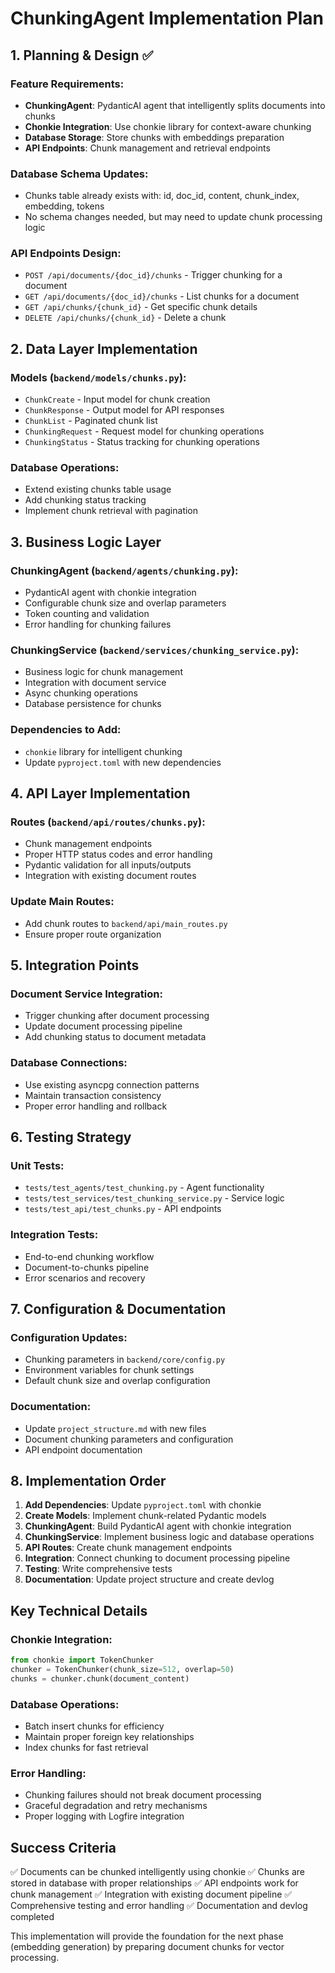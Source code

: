 # ChunkingAgent Implementation Plan

## 1. Planning & Design ✅

### Feature Requirements:
- **ChunkingAgent**: PydanticAI agent that intelligently splits documents into chunks
- **Chonkie Integration**: Use chonkie library for context-aware chunking
- **Database Storage**: Store chunks with embeddings preparation
- **API Endpoints**: Chunk management and retrieval endpoints

### Database Schema Updates:
- Chunks table already exists with: id, doc_id, content, chunk_index, embedding, tokens
- No schema changes needed, but may need to update chunk processing logic

### API Endpoints Design:
- `POST /api/documents/{doc_id}/chunks` - Trigger chunking for a document
- `GET /api/documents/{doc_id}/chunks` - List chunks for a document
- `GET /api/chunks/{chunk_id}` - Get specific chunk details
- `DELETE /api/chunks/{chunk_id}` - Delete a chunk

## 2. Data Layer Implementation

### Models (`backend/models/chunks.py`):
- `ChunkCreate` - Input model for chunk creation
- `ChunkResponse` - Output model for API responses
- `ChunkList` - Paginated chunk list
- `ChunkingRequest` - Request model for chunking operations
- `ChunkingStatus` - Status tracking for chunking operations

### Database Operations:
- Extend existing chunks table usage
- Add chunking status tracking
- Implement chunk retrieval with pagination

## 3. Business Logic Layer

### ChunkingAgent (`backend/agents/chunking.py`):
- PydanticAI agent with chonkie integration
- Configurable chunk size and overlap parameters
- Token counting and validation
- Error handling for chunking failures

### ChunkingService (`backend/services/chunking_service.py`):
- Business logic for chunk management
- Integration with document service
- Async chunking operations
- Database persistence for chunks

### Dependencies to Add:
- `chonkie` library for intelligent chunking
- Update `pyproject.toml` with new dependencies

## 4. API Layer Implementation

### Routes (`backend/api/routes/chunks.py`):
- Chunk management endpoints
- Proper HTTP status codes and error handling
- Pydantic validation for all inputs/outputs
- Integration with existing document routes

### Update Main Routes:
- Add chunk routes to `backend/api/main_routes.py`
- Ensure proper route organization

## 5. Integration Points

### Document Service Integration:
- Trigger chunking after document processing
- Update document processing pipeline
- Add chunking status to document metadata

### Database Connections:
- Use existing asyncpg connection patterns
- Maintain transaction consistency
- Proper error handling and rollback

## 6. Testing Strategy

### Unit Tests:
- `tests/test_agents/test_chunking.py` - Agent functionality
- `tests/test_services/test_chunking_service.py` - Service logic
- `tests/test_api/test_chunks.py` - API endpoints

### Integration Tests:
- End-to-end chunking workflow
- Document-to-chunks pipeline
- Error scenarios and recovery

## 7. Configuration & Documentation

### Configuration Updates:
- Chunking parameters in `backend/core/config.py`
- Environment variables for chunk settings
- Default chunk size and overlap configuration

### Documentation:
- Update `project_structure.md` with new files
- Document chunking parameters and configuration
- API endpoint documentation

## 8. Implementation Order

1. **Add Dependencies**: Update `pyproject.toml` with chonkie
2. **Create Models**: Implement chunk-related Pydantic models
3. **ChunkingAgent**: Build PydanticAI agent with chonkie integration
4. **ChunkingService**: Implement business logic and database operations
5. **API Routes**: Create chunk management endpoints
6. **Integration**: Connect chunking to document processing pipeline
7. **Testing**: Write comprehensive tests
8. **Documentation**: Update project structure and create devlog

## Key Technical Details

### Chonkie Integration:
```python
from chonkie import TokenChunker
chunker = TokenChunker(chunk_size=512, overlap=50)
chunks = chunker.chunk(document_content)
```

### Database Operations:
- Batch insert chunks for efficiency
- Maintain proper foreign key relationships
- Index chunks for fast retrieval

### Error Handling:
- Chunking failures should not break document processing
- Graceful degradation and retry mechanisms
- Proper logging with Logfire integration

## Success Criteria

✅ Documents can be chunked intelligently using chonkie
✅ Chunks are stored in database with proper relationships
✅ API endpoints work for chunk management
✅ Integration with existing document pipeline
✅ Comprehensive testing and error handling
✅ Documentation and devlog completed

This implementation will provide the foundation for the next phase (embedding generation) by preparing document chunks for vector processing.